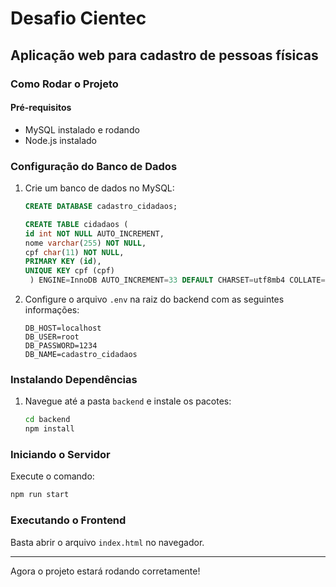 # Desafio Cientec

## Aplicação web para cadastro de pessoas físicas

### Como Rodar o Projeto

#### Pré-requisitos

- MySQL instalado e rodando
- Node.js instalado

### Configuração do Banco de Dados

1. Crie um banco de dados no MySQL:

   ```sql
   CREATE DATABASE cadastro_cidadaos;
   ```

   ```sql
   CREATE TABLE cidadaos (
   id int NOT NULL AUTO_INCREMENT,
   nome varchar(255) NOT NULL,
   cpf char(11) NOT NULL,
   PRIMARY KEY (id),
   UNIQUE KEY cpf (cpf)
    ) ENGINE=InnoDB AUTO_INCREMENT=33 DEFAULT CHARSET=utf8mb4 COLLATE=utf8mb4_0900_ai_ci;
   ```

2. Configure o arquivo `.env` na raiz do backend com as seguintes informações:
   ```env
   DB_HOST=localhost
   DB_USER=root
   DB_PASSWORD=1234
   DB_NAME=cadastro_cidadaos
   ```

### Instalando Dependências

1. Navegue até a pasta `backend` e instale os pacotes:
   ```bash
   cd backend
   npm install
   ```

### Iniciando o Servidor

Execute o comando:

```bash
npm run start
```

### Executando o Frontend

Basta abrir o arquivo `index.html` no navegador.

---

Agora o projeto estará rodando corretamente!
